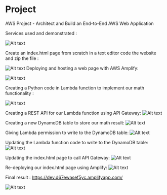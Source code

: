 # Project
AWS Project - Architect and Build an End-to-End AWS Web Application

Services used and demonstrated :

![Alt text][def]

[def]: image.png

Create an index.html page from scratch in a text editor code the website and zip the file :    

![Alt text](image-11.png)
Deploying and hosting a web page with AWS Amplify:

![Alt text](image-9.png)

Creating a Python code in Lambda function to implement our math functionality :

![Alt text](image-3.png)


Creating a REST API for our Lambda function using API Gateway:
![Alt text](image-4.png)


Creating a new DynamoDB table to store our math result:
![Alt text](image-5.png)


Giving Lambda permission to write to the DynamoDB table:
![Alt text](image-6.png)



Updating the Lambda function code to write to the DynamoDB table:
![Alt text](image-7.png)



Updating the index.html page to call API Gateway:
![Alt text](image-8.png)



Re-deploying our index.html page using Amplify:
![Alt text](image-10.png)

Final result : https://dev.d67ewasef5yc.amplifyapp.com/



![Alt text](image-12.png)